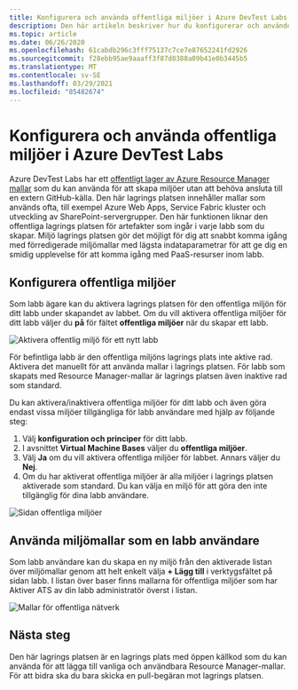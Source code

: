 ```yaml
---
title: Konfigurera och använda offentliga miljöer i Azure DevTest Labs | Microsoft Docs
description: Den här artikeln beskriver hur du konfigurerar och använder offentliga miljöer (Azure Resource Manager mallar i en git-lagrings platsen) i Azure DevTest Labs.
ms.topic: article
ms.date: 06/26/2020
ms.openlocfilehash: 61cabdb296c3fff75137c7ce7e87652241fd2926
ms.sourcegitcommit: f28ebb95ae9aaaff3f87d8388a09b41e0b3445b5
ms.translationtype: MT
ms.contentlocale: sv-SE
ms.lasthandoff: 03/29/2021
ms.locfileid: "85482674"
---
```

# <a name="configure-and-use-public-environments-in-azure-devtest-labs"></a>Konfigurera och använda offentliga miljöer i Azure DevTest Labs
Azure DevTest Labs har ett [offentligt lager av Azure Resource Manager mallar](https://github.com/Azure/azure-devtestlab/tree/master/Environments) som du kan använda för att skapa miljöer utan att behöva ansluta till en extern GitHub-källa. Den här lagrings platsen innehåller mallar som används ofta, till exempel Azure Web Apps, Service Fabric kluster och utveckling av SharePoint-servergrupper. Den här funktionen liknar den offentliga lagrings platsen för artefakter som ingår i varje labb som du skapar. Miljö lagrings platsen gör det möjligt för dig att snabbt komma igång med förredigerade miljömallar med lägsta indataparametrar för att ge dig en smidig upplevelse för att komma igång med PaaS-resurser inom labb. 

## <a name="configuring-public-environments"></a>Konfigurera offentliga miljöer
Som labb ägare kan du aktivera lagrings platsen för den offentliga miljön för ditt labb under skapandet av labbet. Om du vill aktivera offentliga miljöer för ditt labb väljer du **på** för fältet **offentliga miljöer** när du skapar ett labb. 

![Aktivera offentlig miljö för ett nytt labb](media/devtest-lab-configure-use-public-environments/enable-public-environment-new-lab.png)


För befintliga labb är den offentliga miljöns lagrings plats inte aktive rad. Aktivera det manuellt för att använda mallar i lagrings platsen. För labb som skapats med Resource Manager-mallar är lagrings platsen även inaktive rad som standard.

Du kan aktivera/inaktivera offentliga miljöer för ditt labb och även göra endast vissa miljöer tillgängliga för labb användare med hjälp av följande steg: 

1. Välj **konfiguration och principer** för ditt labb. 
2. I avsnittet **Virtual Machine Bases** väljer du **offentliga miljöer**.
3. Välj **Ja** om du vill aktivera offentliga miljöer för labbet. Annars väljer du **Nej**. 
4. Om du har aktiverat offentliga miljöer är alla miljöer i lagrings platsen aktiverade som standard. Du kan välja en miljö för att göra den inte tillgänglig för dina labb användare. 

![Sidan offentliga miljöer](media/devtest-lab-configure-use-public-environments/public-environments-page.png)

## <a name="use-environment-templates-as-a-lab-user"></a>Använda miljömallar som en labb användare
Som labb användare kan du skapa en ny miljö från den aktiverade listan över miljömallar genom att helt enkelt välja **+ Lägg till** i verktygsfältet på sidan labb. I listan över baser finns mallarna för offentliga miljöer som har Aktiver ATS av din labb administratör överst i listan.

![Mallar för offentliga nätverk](media/devtest-lab-configure-use-public-environments/public-environment-templates.png)

## <a name="next-steps"></a>Nästa steg
Den här lagrings platsen är en lagrings plats med öppen källkod som du kan använda för att lägga till vanliga och användbara Resource Manager-mallar. För att bidra ska du bara skicka en pull-begäran mot lagrings platsen.  

